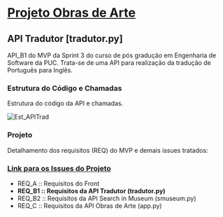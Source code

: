 # [Projeto Obras de Arte](https://github.com/Moriblo/front)

## API Tradutor [tradutor.py]

API_B1 do MVP da Sprint 3 do curso de pós gradução em Engenharia de Software da PUC.
Trata-se de uma API para realização da tradução de Português para Inglês.

### Estrutura do Código e Chamadas

Estrutura do código da API e chamadas.

![Est_APITrad](https://github.com/Moriblo/tradutor/blob/main/Estrutura%20de%20C%C3%B3digo_API%20Tradutor.png)

### Projeto

Detalhamento dos requisitos (REQ) do MVP e demais issues tratados:

### [Link para os Issues do Projeto](https://github.com/users/Moriblo/projects/2/views/6)

* REQ_A :: Requisitos do Front
* __REQ_B1 :: Requisitos da API Tradutor (tradutor.py)__
* REQ_B2 :: Requisitos da API Search in Museum (smuseum.py)
* REQ_C :: Requisitos da API Obras de Arte (app.py)
